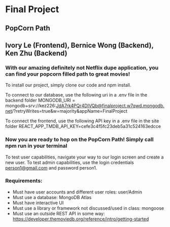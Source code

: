 # Final Project

## PopCorn Path
## Ivory Le (Frontend), Bernice Wong (Backend), Ken Zhu (Backend)

### With our amazing definitely not Netflix dupe application, you can find your popcorn filled path to great movies!

To install our project, simply clone our code and npm install. 

To connect to our database, use the following uri in a .env file in the backend folder
MONGODB_URI = mongodb+srv://kez226:JdA7rk4PQr4DIVQb@finalproject.w7qwd.mongodb.net/?retryWrites=true&w=majority&appName=FinalProject

To connect the frontend, use the following API key in a .env file in the site folder
REACT_APP_TMDB_API_KEY=cefe3c4f5fc23deb5a31c524163edcce

### Now you are ready to hop on the PopCorn Path! Simply call npm run in your terminal

To test user capabilities, navigate your way to our login screen and create a new user.
To test admin capabilities, use the login credentials person1@gmail.com and password person1.


### Requirements:
* Must have user accounts and different user roles: user/Admin
* Must use a database: MongoDB Atlas
* Must have interactive UI 
* Must use a library or framework not discussed/used in class: mongoose
* Must use an outside REST API in some way: https://developer.themoviedb.org/reference/intro/getting-started
